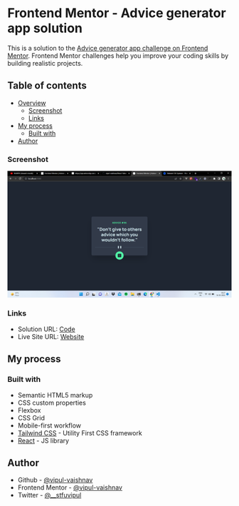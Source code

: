 # Frontend Mentor - Advice generator app solution

This is a solution to the [Advice generator app challenge on Frontend Mentor](https://www.frontendmentor.io/challenges/advice-generator-app-QdUG-13db). Frontend Mentor challenges help you improve your coding skills by building realistic projects.

## Table of contents

- [Overview](#overview)
  - [Screenshot](#screenshot)
  - [Links](#links)
- [My process](#my-process)
  - [Built with](#built-with)
- [Author](#author)

### Screenshot

![Preview](./preview.png)

### Links

- Solution URL: [Code](https://github.com/vipul-vaishnav/React-Tailwind-advicegen)
- Live Site URL: [Website](https://react-advice-gen-2.netlify.app/)

## My process

### Built with

- Semantic HTML5 markup
- CSS custom properties
- Flexbox
- CSS Grid
- Mobile-first workflow
- [Tailwind CSS](https://tailwindcss.com/) - Utility First CSS framework
- [React](https://reactjs.org/) - JS library

## Author

- Github - [@vipul-vaishnav](https://github.com/vipul-vaishnav)
- Frontend Mentor - [@vipul-vaishnav](https://www.frontendmentor.io/profile/vipul-vaishnav)
- Twitter - [@\_\_stfuvipul](https://www.twitter.com/__stfuvipul)
